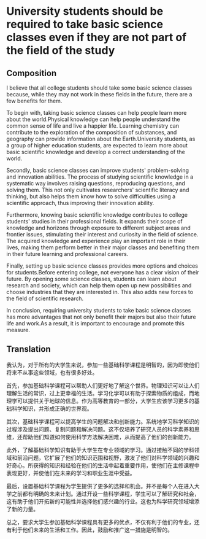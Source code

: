 # University students should be required to take basic science classes even if they are not part of the field of the study

## Composition

I believe that all college students should take some basic science classes because, while they may not work in these fields in the future, there are a few benefits for them. 

To begin with, taking basic science classes can help people learn more about the world.Physical knowledge can help people understand the common sense of life and live a happier life. Learning chemistry can contribute to the exploration of the composition of substances, and geography can provide information about the Earth.University students, as a group of higher education students, are expected to learn more about basic scientific knowledge and develop a correct understanding of the world. 

Secondly, basic science classes can improve students' problem-solving and innovation abilities. The process of studying scientific knowledge in a systematic way involves raising questions, reproducing questions, and solving them. This not only cultivates researchers' scientific literacy and thinking, but also helps them know how to solve difficulties using a scientific approach, thus improving their innovation ability. 

Furthermore, knowing basic scientific knowledge contributes to college students' studies in their professional fields. It expands their scope of knowledge and horizons through exposure to different subject areas and frontier issues, stimulating their interest and curiosity in the field of science. The acquired knowledge and experience play an important role in their lives, making them perform better in their major classes and benefiting them in their future learning and professional careers.

Finally, setting up basic science classes provides more options and choices for students.Before entering college, not everyone has a clear vision of their future. By opening some science classes, students can learn about research and society, which can help them open up new possibilities and choose industries that they are interested in. This also adds new forces to the field of scientific research. 

In conclusion, requiring university students to take basic science classes has more advantages that not only benefit their majors but also their future life and work.As a result, it is important to encourage and promote this measure.

<div style="page-break-after: always;"></div>

## Translation
我认为，对于所有的大学生来说，参加一些基础科学课程是明智的，因为即使他们将来不从事这些领域，也有很多好处。

首先，参加基础科学课程可以帮助人们更好地了解这个世界。物理知识可以让人们理解生活的常识，过上更幸福的生活。学习化学可以有助于探索物质的组成，而地理学可以提供关于地球的信息。作为高等教育的一部分，大学生应该学习更多的基础科学知识，并形成正确的世界观。

其次，基础科学课程可以提高学生的问题解决和创新能力。系统地学习科学知识的过程涉及提出问题、复制问题和解决问题。这不仅培养了研究人员的科学素养和思维，还帮助他们知道如何使用科学方法解决困难，从而提高了他们的创新能力。

此外，了解基础科学知识有助于大学生在专业领域的学习。通过接触不同的学科领域和前沿问题，它扩展了他们的知识范围和视野，激发了他们对科学领域的兴趣和好奇心。所获得的知识和经验在他们的生活中起着重要作用，使他们在主修课程中表现更好，并使他们在未来的学习和职业生涯中受益。

最后，设置基础科学课程为学生提供了更多的选择和机会。并不是每个人在进入大学之前都有明确的未来计划。通过开设一些科学课程，学生可以了解研究和社会，这有助于他们开拓新的可能性并选择他们感兴趣的行业。这也为科学研究领域增添了新的力量。

总之，要求大学生参加基础科学课程具有更多的优点，不仅有利于他们的专业，还有利于他们未来的生活和工作。因此，鼓励和推广这一措施是明智的。